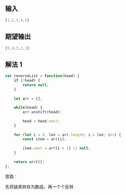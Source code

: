 ## 输入

```js
[1,2,3,4,5]
```

## 期望输出

```js
[5,4,3,2,1]
```

## 解法 1

```js
var reverseList = function(head) {
    if (!head) {
        return null;
    }
    
    let arr = [];
    
    while(head) {
        arr.unshift(head);
        
        head = head.next;
    }
    
    for (let i = 0, len = arr.length; i < len; i++) {
        const item = arr[i];
        
        item.next = arr[i + 1] || null;
    }
    
    return arr[0];
};
```

思路：

先将链表转存为数组，再一个个反转
